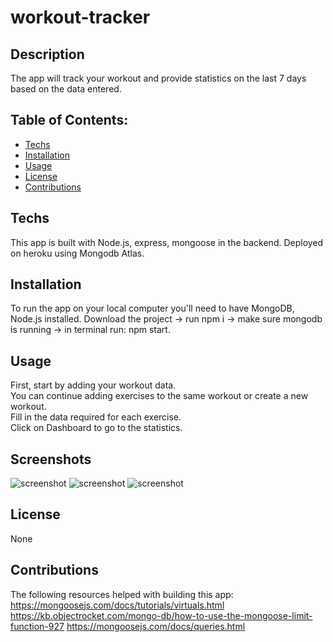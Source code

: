 # workout-tracker

## Description
   The app will track your workout and provide statistics on the last 7 days based on the data entered. 

  ## Table of Contents:
  * [Techs](#Techs)
  * [Installation](#Installation)
  * [Usage](#usage)
  * [License](#license)
  * [Contributions](#contributions)
  
  ## Techs
  This app is built with Node.js, express, mongoose in the backend. Deployed on heroku using Mongodb Atlas. 

  ## Installation
  To run the app on your local computer you'll need to have MongoDB, Node.js installed. Download the project -> run npm i -> make sure mongodb is running -> in terminal run: npm start. 
  
  ## Usage
  First, start by adding your workout data.  
  You can continue adding exercises to the same workout or create a new workout.  
  Fill in the data required for each exercise.  
  Click on Dashboard to go to the statistics.
  
  ## Screenshots
  ![screenshot](screenshots/santa1.png)
  ![screenshot](screenshots/santa2.png)
  ![screenshot](screenshots/santa3.png)
  
  ## License
  None
  
  ## Contributions
  The following resources helped with building this app:  
  https://mongoosejs.com/docs/tutorials/virtuals.html
  https://kb.objectrocket.com/mongo-db/how-to-use-the-mongoose-limit-function-927
  https://mongoosejs.com/docs/queries.html
  
  
